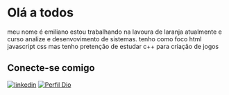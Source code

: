 # Olá a todos
meu nome é emiliano estou trabalhando na lavoura de laranja atualmente e curso analize e desenvovimento de sistemas.
tenho como foco html javascript css mas tenho pretenção de estudar c++ para criação de jogos 

## Conecte-se comigo 
[![linkedin](https://img.shields.io/badge/linkedin-0A66C2?style=for-the-badge&logo=linkedin&logoColor=white)](https://www.linkedin.com/in/emiliano-roberto-de-angelis-887a11b8)
[![Perfil Dio](https://img.shields.io/badge/-Meu%20Perfil%20na%20DIO-000?style=for-the-badge)](https://www.dio.me/users/santos-emiliano)
